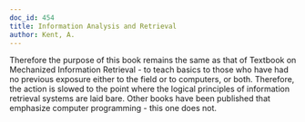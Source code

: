 ```yaml
---
doc_id: 454
title: Information Analysis and Retrieval
author: Kent, A.
---
```


Therefore the purpose of this book remains the same as that of Textbook on
Mechanized Information Retrieval - to teach basics to those who have had no
previous exposure either to the field or to computers, or both.  Therefore,
the action is slowed to the point where the logical principles of information
retrieval systems are laid bare.  Other books have been published that emphasize
computer programming - this one does not.